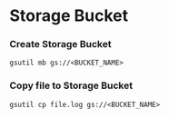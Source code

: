 # Storage Bucket

### Create Storage Bucket

```shell
gsutil mb gs://<BUCKET_NAME>
```

### Copy file to Storage Bucket
```shell
gsutil cp file.log gs://<BUCKET_NAME>
```